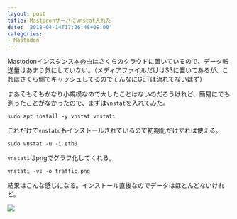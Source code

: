 ```yaml
---
layout: post
title: Mastodonサーバにvnstat入れた
date: '2018-04-14T17:26:48+09:00'
categories:
- Mastodon
---
```


Mastodonインスタンス[本の虫](https://bookwor.ms)はさくらのクラウドに置いているので、データ転送量はあまり気にしていない。（メディアファイルだけはS3に置いてあるが、これはさくら側でキャッシュしてるのでそんなにGETは流れてないはず）

まあそもそもかなり小規模なので大したことはないのだろうけれど、簡易にでも測ったことがなかったので、まずは`vnstat`を入れてみた。

```
sudo apt install -y vnstat vnstati
```

これだけで`vnstatd`もインストールされているので初期化だけすれば使える。

```
sudo vnstat -u -i eth0
```

`vnstati`はpngでグラフ化してくれる。

```
vnstati -vs -o traffic.png
```

結果はこんな感じになる。インストール直後なのでデータはほとんどないけれど。

![](/blog/images/vnstat-traffic.png)

